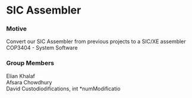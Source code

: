 # SIC Assembler

### Motive
Convert our SIC Assembler from previous projects to a SIC/XE assembler  
COP3404 - System Software

### Group Members
Elian Khalaf  
Afsara Chowdhury  
David Custodiodifications, int *numModificatio
